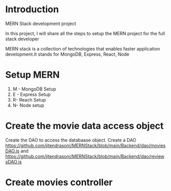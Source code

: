 # Introduction 
MERN Stack development project

In this project, I will share all the steps to setup the MERN project for the full stack developer


MERN stack is a collection of technologies that enables faster application development.It stands for MongoDB, Express, React, Node

# Setup MERN

1.	M - MongoDB Setup
2.	E - Express Setup
3.	R-  Reach Setup
4.	N-  Node setup

# Create the movie data access object
Create the DAO to access the databaase object.
Create a DAO https://github.com/jitendrasoni/MERNStack/blob/main/Backend/dao/moviesDAO.js and https://github.com/jitendrasoni/MERNStack/blob/main/Backend/dao/reviewsDAO.js

# Create movies controller

